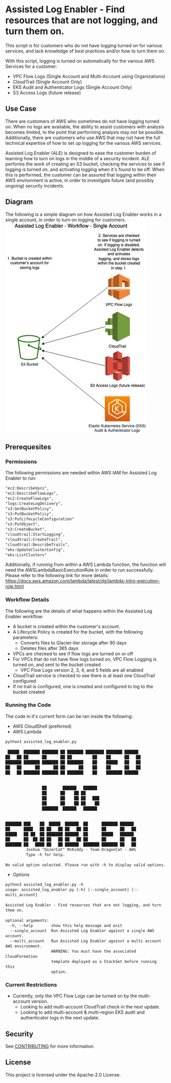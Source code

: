 # Assisted Log Enabler - Find resources that are not logging, and turn them on.
This script is for customers who do not have logging turned on for various services, and lack knowledge of best practices and/or how to turn them on.

With this script, logging is turned on automatically for the various AWS Services for a customer:
* VPC Flow Logs (Single Account and Multi-Account using Organizations)
* CloudTrail (Single Account Only)
* EKS Audit and Authenticator Logs (Single Account Only)
* S3 Access Logs (future release)

## Use Case
There are customers of AWS who sometimes do not have logging turned on. When no logs are available, the ability to assist customers with analysis becomes limited, to the point that performing analysis may not be possible. Additionally, there are customers who use AWS that may not have the full technical expertise of how to set up logging for the various AWS services.

Assisted Log Enabler (ALE) is designed to ease the customer burden of learning how to turn on logs in the middle of a security incident. ALE performs the work of creating an S3 bucket, checking the services to see if logging is turned on, and activating logging when it's found to be off. When this is performed, the customer can be assured that logging within their AWS environment is active, in order to investigate future (and possibly ongoing) security incidents.

## Diagram
The following is a simple diagram on how Assisted Log Enabler works in a single account, in order to turn on logging for customers.
![Alt text](diagrams/assisted_log_enabler.png)

## Prerequesites
### Permissions
The following permissions are needed within AWS IAM for Assisted Log Enabler to run:
```
"ec2:DescribeVpcs",
"ec2:DescribeFlowLogs",
"ec2:CreateFlowLogs",
"logs:CreateLogDelivery",
"s3:GetBucketPolicy",
"s3:PutBucketPolicy",
"s3:PutLifecycleConfiguration"
"s3:PutObject",
"s3:CreateBucket",
"cloudtrail:StartLogging",
"cloudtrail:CreateTrail",
"cloudtrail:DescribeTrails",
"eks:UpdateClusterConfig",
"eks:ListClusters"
```
Additionally, if running from within a AWS Lambda function, the function will need the AWSLambdaBasicExecutionRole in order to run successfully. Please refer to the following link for more details: https://docs.aws.amazon.com/lambda/latest/dg/lambda-intro-execution-role.html

### Workflow Details
The following are the details of what happens within the Assisted Log Enabler workflow:
* A bucket is created within the customer's account.
* A Lifecycle Policy is created for the bucket, with the following parameters:
   * Converts files to Glacier-tier storage after 90 days
   * Deletes files after 365 days
* VPCs are checked to see if flow logs are turned on or off
* For VPCs that do not have flow logs turned on, VPC Flow Logging is turned on, and sent to the bucket created
   * VPC Flow Logs version 2, 3, 4, and 5 fields are all enabled
* CloudTrail service is checked to see there is at least one CloudTrail configured
* If no trail is configured, one is created and configured to log to the bucket created


### Running the Code
The code in it's current form can be ran inside the following:
* AWS CloudShell (preferred)
* AWS Lambda

```
python3 assisted_log_enabler.py

 █████  ███████ ███████ ██ ███████ ████████ ███████ ██████  
██   ██ ██      ██      ██ ██         ██    ██      ██   ██ 
███████ ███████ ███████ ██ ███████    ██    █████   ██   ██ 
██   ██      ██      ██ ██      ██    ██    ██      ██   ██ 
██   ██ ███████ ███████ ██ ███████    ██    ███████ ██████  
                                                            
                                                            
                ██       ██████   ██████                   
                ██      ██    ██ ██                        
                ██      ██    ██ ██   ███                  
                ██      ██    ██ ██    ██                  
                ███████  ██████   ██████                    
                                                            
                                                            
███████ ███    ██  █████  ██████  ██      ███████ ██████    
██      ████   ██ ██   ██ ██   ██ ██      ██      ██   ██   
█████   ██ ██  ██ ███████ ██████  ██      █████   ██████    
██      ██  ██ ██ ██   ██ ██   ██ ██      ██      ██   ██   
███████ ██   ████ ██   ██ ██████  ███████ ███████ ██   ██ 
         Joshua "DozerCat" McKiddy - Team DragonCat - AWS
         Type -h for help.

No valid option selected. Please run with -h to display valid options.
```
* Options
```
python3 assisted_log_enabler.py -h
usage: assisted_log_enabler.py [-h] [--single_account] [--multi_account]

Assisted Log Enabler - Find resources that are not logging, and turn them on.

optional arguments:
  -h, --help        show this help message and exit
  --single_account  Run Assisted Log Enabler against a single AWS account.
  --multi_account   Run Assisted Log Enabler against a multi account AWS environment.
                    WARNING: You must have the associated CloudFormation
                    template deployed as a StackSet before running this
                    option.
```

### Current Restrictions
* Currently, only the VPC Flow Logs can be turned on by the multi-account version.
   * Looking to add multi-account CloudTrail check in the next update.
   * Looking to add multi-account & multi-region EKS audit and authenticator logs in the next update.


## Security

See [CONTRIBUTING](CONTRIBUTING.md#security-issue-notifications) for more information.


## License

This project is licensed under the Apache-2.0 License.
